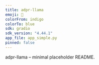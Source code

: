 ```yaml
---
title: adpr-llama
emoji: 🧬
colorFrom: indigo
colorTo: blue
sdk: gradio
sdk_version: "4.44.1"
app_file: app_simple.py
pinned: false
---
```


adpr-llama – minimal placeholder README.

